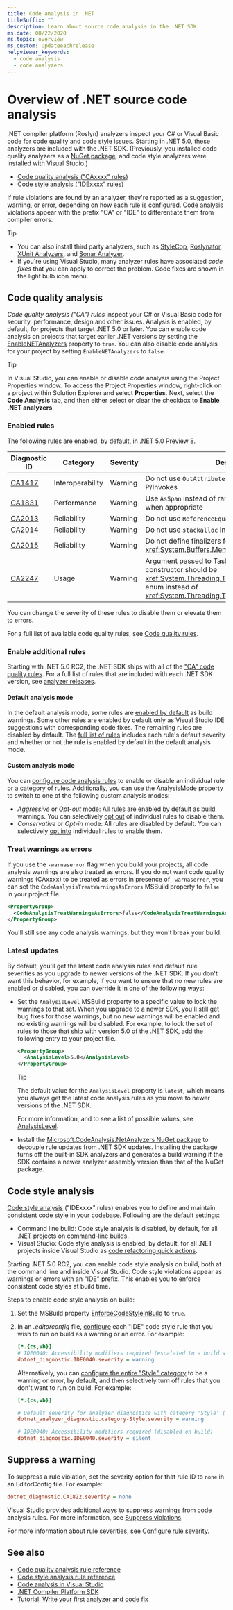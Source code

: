 ```yaml
---
title: Code analysis in .NET
titleSuffix: ""
description: Learn about source code analysis in the .NET SDK.
ms.date: 08/22/2020
ms.topic: overview
ms.custom: updateeachrelease
helpviewer_keywords:
  - code analysis
  - code analyzers
---
```

# Overview of .NET source code analysis

.NET compiler platform (Roslyn) analyzers inspect your C# or Visual Basic code for code quality and code style issues. Starting in .NET 5.0, these analyzers are included with the .NET SDK. (Previously, you installed code quality analyzers as a [NuGet package](https://www.nuget.org/packages/Microsoft.CodeAnalysis.FxCopAnalyzers), and code style analyzers were installed with Visual Studio.)

- [Code quality analysis ("CAxxxx" rules)](#code-quality-analysis)
- [Code style analysis ("IDExxxx" rules)](#code-style-analysis)

If rule violations are found by an analyzer, they're reported as a suggestion, warning, or error, depending on how each rule is [configured](configure-rules.md). Code analysis violations appear with the prefix "CA" or "IDE" to differentiate them from compiler errors.

> [!TIP]
>
> - You can also install third party analyzers, such as [StyleCop](https://www.nuget.org/packages/StyleCop.Analyzers/), [Roslynator](https://www.nuget.org/packages/Roslynator.Analyzers/), [XUnit Analyzers](https://www.nuget.org/packages/xunit.analyzers/), and [Sonar Analyzer](https://www.nuget.org/packages/SonarAnalyzer.CSharp/).
> - If you're using Visual Studio, many analyzer rules have associated *code fixes* that you can apply to correct the problem. Code fixes are shown in the light bulb icon menu.

## Code quality analysis

_Code quality analysis ("CA") rules_ inspect your C# or Visual Basic code for security, performance, design and other issues. Analysis is enabled, by default, for projects that target .NET 5.0 or later. You can enable code analysis on projects that target earlier .NET versions by setting the [EnableNETAnalyzers](../../core/project-sdk/msbuild-props.md#enablenetanalyzers) property to `true`. You can also disable code analysis for your project by setting `EnableNETAnalyzers` to `false`.

> [!TIP]
> In Visual Studio, you can enable or disable code analysis using the Project Properties window. To access the Project Properties window, right-click on a project within Solution Explorer and select **Properties**. Next, select the **Code Analysis** tab, and then either select or clear the checkbox to **Enable .NET analyzers**.

### Enabled rules

The following rules are enabled, by default, in .NET 5.0 Preview 8.

| Diagnostic ID | Category | Severity | Description |
| - | - | - | - |
| [CA1417](/visualstudio/code-quality/ca1417) | Interoperability | Warning | Do not use `OutAttribute` on string parameters for P/Invokes |
| [CA1831](/visualstudio/code-quality/ca1831) | Performance | Warning | Use `AsSpan` instead of range-based indexers for string when appropriate |
| [CA2013](/visualstudio/code-quality/ca2013) | Reliability | Warning | Do not use `ReferenceEquals` with value types |
| [CA2014](/visualstudio/code-quality/ca2014) | Reliability | Warning | Do not use `stackalloc` in loops |
| [CA2015](/visualstudio/code-quality/ca2015) | Reliability | Warning | Do not define finalizers for types derived from <xref:System.Buffers.MemoryManager%601> |
| [CA2247](/visualstudio/code-quality/ca2247) | Usage | Warning | Argument passed to TaskCompletionSource constructor should be <xref:System.Threading.Tasks.TaskCreationOptions> enum instead of <xref:System.Threading.Tasks.TaskContinuationOptions> |

You can change the severity of these rules to disable them or elevate them to errors.

For a full list of available code quality rules, see [Code quality rules](rules/quality-rules-reference.md).

### Enable additional rules

Starting with .NET 5.0 RC2, the .NET SDK ships with all of the ["CA" code quality rules](/visualstudio/code-quality/code-analysis-for-managed-code-warnings). For a full list of rules that are included with each .NET SDK version, see [analyzer releases](https://github.com/dotnet/roslyn-analyzers/blob/master/src/NetAnalyzers/Core/AnalyzerReleases.Shipped.md).

#### Default analysis mode

In the default analysis mode, some rules are [enabled by default](#enabled-rules) as build warnings. Some other rules are enabled by default only as Visual Studio IDE suggestions with corresponding code fixes. The remaining rules are disabled by default. The [full list of rules](https://github.com/dotnet/roslyn-analyzers/blob/master/src/NetAnalyzers/Core/AnalyzerReleases.Shipped.md) includes each rule's default severity and whether or not the rule is enabled by default in the default analysis mode.

#### Custom analysis mode

You can [configure code analysis rules](configure-rules.md) to enable or disable an individual rule or a category of rules. Additionally, you can use the [AnalysisMode](../../core/project-sdk/msbuild-props.md#analysismode) property to switch to one of the following custom analysis modes:

- _Aggressive_ or _Opt-out_ mode: All rules are enabled by default as build warnings. You can selectively [opt out](configure-rules.md) of individual rules to disable them.
- _Conservative_ or _Opt-in_ mode: All rules are disabled by default. You can selectively [opt into](configure-rules.md) individual rules to enable them.

### Treat warnings as errors

If you use the `-warnaserror` flag when you build your projects, all code analysis warnings are also treated as errors. If you do not want code quality warnings (CAxxxx) to be treated as errors in presence of `-warnaserror`, you can set the `CodeAnalysisTreatWarningsAsErrors` MSBuild property to `false` in your project file.

```xml
<PropertyGroup>
  <CodeAnalysisTreatWarningsAsErrors>false</CodeAnalysisTreatWarningsAsErrors>
</PropertyGroup>
```

You'll still see any code analysis warnings, but they won't break your build.

### Latest updates

By default, you'll get the latest code analysis rules and default rule severities as you upgrade to newer versions of the .NET SDK. If you don't want this behavior, for example, if you want to ensure that no new rules are enabled or disabled, you can override it in one of the following ways:

- Set the `AnalysisLevel` MSBuild property to a specific value to lock the warnings to that set. When you upgrade to a newer SDK, you'll still get bug fixes for those warnings, but no new warnings will be enabled and no existing warnings will be disabled. For example, to lock the set of rules to those that ship with version 5.0 of the .NET SDK, add the following entry to your project file.

  ```xml
  <PropertyGroup>
    <AnalysisLevel>5.0</AnalysisLevel>
  </PropertyGroup>
  ```

  > [!TIP]
  > The default value for the `AnalysisLevel` property is `latest`, which means you always get the latest code analysis rules as you move to newer versions of the .NET SDK.

  For more information, and to see a list of possible values, see [AnalysisLevel](../../core/project-sdk/msbuild-props.md#analysislevel).

- Install the [Microsoft.CodeAnalysis.NetAnalyzers NuGet package](https://github.com/dotnet/roslyn-analyzers#microsoftcodeanalysisnetanalyzers) to decouple rule updates from .NET SDK updates. Installing the package turns off the built-in SDK analyzers and generates a build warning if the SDK contains a newer analyzer assembly version than that of the NuGet package.

## Code style analysis

[Code style analysis](/visualstudio/ide/editorconfig-code-style-settings-reference) ("IDExxxx" rules) enables you to define and maintain consistent code style in your codebase. Following are the default settings:

- Command line build: Code style analysis is disabled, by default, for all .NET projects on command-line builds.
- Visual Studio: Code style analysis is enabled, by default, for all .NET projects inside Visual Studio as [code refactoring quick actions](/visualstudio/ide/code-generation-in-visual-studio).

Starting .NET 5.0 RC2, you can enable code style analysis on build, both at the command line and inside Visual Studio. Code style violations appear as warnings or errors with an "IDE" prefix. This enables you to enforce consistent code styles at build time.

Steps to enable code style analysis on build:

1. Set the MSBuild property [EnforceCodeStyleInBuild](../../core/project-sdk/msbuild-props.md#enforcecodestyleinbuild) to `true`.

1. In an *.editorconfig* file, [configure](configure-rules.md) each "IDE" code style rule that you wish to run on build as a warning or an error. For example:

   ```ini
   [*.{cs,vb}]
   # IDE0040: Accessibility modifiers required (escalated to a build warning)
   dotnet_diagnostic.IDE0040.severity = warning
   ```

   Alternatively, you can [configure the entire "Style" category](configure-rules.md#configure-multiple-rules) to be a warning or error, by default, and then selectively turn off rules that you don't want to run on build. For example:

   ```ini
   [*.{cs,vb}]

   # Default severity for analyzer diagnostics with category 'Style' (escalated to build warnings)
   dotnet_analyzer_diagnostic.category-Style.severity = warning

   # IDE0040: Accessibility modifiers required (disabled on build)
   dotnet_diagnostic.IDE0040.severity = silent
   ```

## Suppress a warning

To suppress a rule violation, set the severity option for that rule ID to `none` in an EditorConfig file. For example:

```ini
dotnet_diagnostic.CA1822.severity = none
```

Visual Studio provides additional ways to suppress warnings from code analysis rules. For more information, see [Suppress violations](/visualstudio/code-quality/use-roslyn-analyzers#suppress-violations).

For more information about rule severities, see [Configure rule severity](configure-rules.md#severity-level).

## See also

- [Code quality analysis rule reference](rules/quality-rules-reference.md)
- [Code style analysis rule reference](/visualstudio/ide/editorconfig-code-style-settings-reference)
- [Code analysis in Visual Studio](/visualstudio/code-quality/roslyn-analyzers-overview)
- [.NET Compiler Platform SDK](../../csharp/roslyn-sdk/index.md)
- [Tutorial: Write your first analyzer and code fix](../../csharp/roslyn-sdk/tutorials/how-to-write-csharp-analyzer-code-fix.md)
